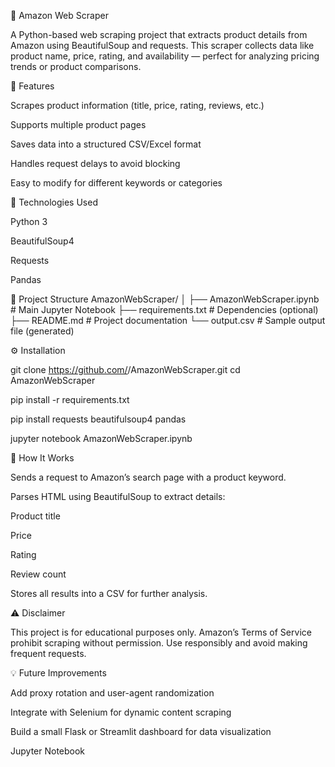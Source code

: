 🛒 Amazon Web Scraper

A Python-based web scraping project that extracts product details from Amazon using BeautifulSoup and requests. This scraper collects data like product name, price, rating, and availability — perfect for analyzing pricing trends or product comparisons.

🚀 Features

Scrapes product information (title, price, rating, reviews, etc.)

Supports multiple product pages

Saves data into a structured CSV/Excel format

Handles request delays to avoid blocking

Easy to modify for different keywords or categories

🧠 Technologies Used

Python 3

BeautifulSoup4

Requests

Pandas

📁 Project Structure
AmazonWebScraper/
│
├── AmazonWebScraper.ipynb   # Main Jupyter Notebook
├── requirements.txt          # Dependencies (optional)
├── README.md                 # Project documentation
└── output.csv                # Sample output file (generated)

⚙️ Installation

git clone https://github.com/<your-username>/AmazonWebScraper.git
cd AmazonWebScraper

pip install -r requirements.txt

pip install requests beautifulsoup4 pandas

jupyter notebook AmazonWebScraper.ipynb

🧩 How It Works

Sends a request to Amazon’s search page with a product keyword.

Parses HTML using BeautifulSoup to extract details:

Product title

Price

Rating

Review count

Stores all results into a CSV for further analysis.

⚠️ Disclaimer

This project is for educational purposes only.
Amazon’s Terms of Service prohibit scraping without permission.
Use responsibly and avoid making frequent requests.

💡 Future Improvements

Add proxy rotation and user-agent randomization

Integrate with Selenium for dynamic content scraping

Build a small Flask or Streamlit dashboard for data visualization






















Jupyter Notebook

